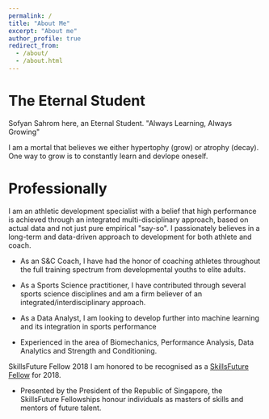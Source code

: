 ```yaml
---
permalink: /
title: "About Me"
excerpt: "About me"
author_profile: true
redirect_from: 
  - /about/
  - /about.html
---
```


The Eternal Student
======
Sofyan Sahrom here, an Eternal Student. "Always Learning, Always Growing"

I am a mortal that believes we either hypertophy (grow) or atrophy (decay). One way to grow is to constantly learn and devlope oneself.


Professionally
======

I am an athletic development specialist with a belief that high performance is achieved through an integrated multi-disciplinary approach, based on actual data and not just pure empirical "say-so". I passionately believes in a long-term and data-driven approach to development for both athlete and coach.

- As an S&C Coach, I have had the honor of coaching athletes throughout the full training spectrum from developmental youths to elite adults. 

- As a Sports Science practitioner, I have contributed through several sports science disciplines and am a firm believer of an integrated/interdisciplinary approach. 

- As a Data Analyst, I am looking to develop further into machine learning and its integration in sports performance

- Experienced in the area of Biomechanics, Performance Analysis, Data Analytics and Strength and Conditioning. 

SkillsFuture Fellow 2018
I am honored to be recognised as a [SkillsFuture Fellow](http://www.skillsfuture.sg/fellowships) for 2018. 
* Presented by the President of the Republic of Singapore, the SkillsFuture Fellowships honour individuals as masters of skills and mentors of future talent.


